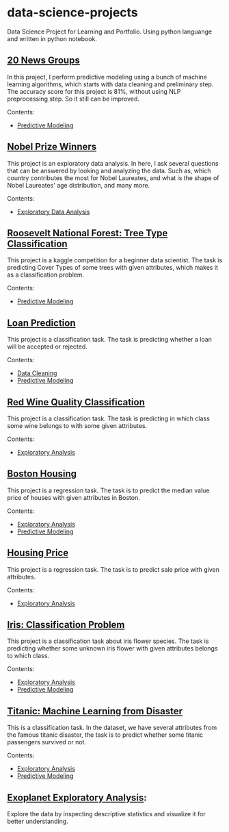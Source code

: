 # data-science-projects
 Data Science Project for Learning and Portfolio. 
 Using python languange and written in python notebook.
 

## [20 News Groups](https://github.com/agusrichard/data-science-projects/tree/master/News%20Groups)

In this project, I perform predictive modeling using a bunch of machine learning algorithms, which starts with data cleaning and preliminary step. The accuracy score for this project is 81%, without using NLP preprocessing step. So it still can be improved.

Contents:
- [Predictive Modeling](https://github.com/agusrichard/data-science-projects/blob/master/News%20Groups/20_newsgroups.ipynb)
 

## [Nobel Prize Winners](https://github.com/agusrichard/data-science-projects/tree/master/Nobel%20Prize%20Winners)

This project is an exploratory data analysis. In here, I ask several questions that can be answered by looking and analyzing the data. Such as, which country contributes the most for Nobel Laureates, and what is the shape of Nobel Laureates' age distribution, and many more.

Contents:
- [Exploratory Data Analysis](https://github.com/agusrichard/data-science-projects/blob/master/Nobel%20Prize%20Winners/exploratory_data_analysis.ipynb)


## [Roosevelt National Forest: Tree Type Classification](https://github.com/agusrichard/data-science-learning-projects/tree/master/Roosevelt%20National%20Forest%20Tree%20Classification)

This project is a kaggle competition for a beginner data scientist. The task is predicting Cover Types of some trees with given attributes, which makes it as a classification problem.

Contents:
 - [Predictive Modeling](https://github.com/agusrichard/data-science-learning-projects/blob/master/Roosevelt%20National%20Forest%20Tree%20Classification/predictive-modeling.ipynb)
 
 
## [Loan Prediction](https://github.com/agusrichard/data-science-learning-projects/tree/master/Loan%20Prediction)
 
 This project is a classification task. The task is predicting whether a loan will be accepted or rejected.
 
 Contents:
 - [Data Cleaning](https://github.com/agusrichard/data-science-learning-projects/blob/master/Loan%20Prediction/cleaning.ipynb)
 - [Predictive Modeling](https://github.com/agusrichard/data-science-learning-projects/blob/master/Loan%20Prediction/predictive-modeling.ipynb)
 
 
## [Red Wine Quality Classification](https://github.com/agusrichard/data-science-learning-projects/tree/master/Red%20Wine%20Quality)

This project is a classification task. The task is predicting in which class some wine belongs to with some given attributes.

Contents:
- [Exploratory Analysis](https://github.com/agusrichard/data-science-learning-projects/blob/master/Red%20Wine%20Quality/red-wine-quality-EDA.ipynb)
 
 
## [Boston Housing](https://github.com/agusrichard/data-science-learning-projects/tree/master/Boston%20Housing)

This project is a regression task. The task is to predict the median value price of houses with given attributes in Boston.

Contents:
- [Exploratory Analysis](https://github.com/agusrichard/data-science-learning-projects/blob/master/Boston%20Housing/exploratory-data-analysis.ipynb)
- [Predictive Modeling](https://github.com/agusrichard/data-science-learning-projects/blob/master/Boston%20Housing/predictive_modeling.ipynb)


## [Housing Price](https://github.com/agusrichard/data-science-learning-projects/tree/master/House%20Prices)

This project is a regression task. The task is to predict sale price with given attributes.

Contents:
- [Exploratory Analysis](https://github.com/agusrichard/data-science-learning-projects/blob/master/House%20Prices/exploratory-data-analysis.ipynb)


## [Iris: Classification Problem](https://github.com/agusrichard/data-science-learning-projects/tree/master/machine-learning-project-iris)

This project is a classification task about iris flower species. The task is predicting whether some unknown iris flower with given attributes belongs to which class.

Contents:
- [Exploratory Analysis](https://github.com/agusrichard/data-science-learning-projects/blob/master/machine-learning-project-iris/data-exploration-iris-dataset.ipynb)
- [Predictive Modeling](https://github.com/agusrichard/data-science-learning-projects/blob/master/machine-learning-project-iris/predictive-modeling-iris-dataset.ipynb)


## [Titanic: Machine Learning from Disaster](https://github.com/agusrichard/data-science-learning-projects/tree/master/machine-learning-project-titanic)

This is a classification task. In the dataset, we have several attributes from the famous titanic disaster, the task is to predict whether some titanic passengers survived or not.

Contents:
- [Exploratory Analysis](https://github.com/agusrichard/data-science-learning-projects/blob/master/machine-learning-project-titanic/titanic-exploratory%20analysis.ipynb)
- [Predictive Modeling](https://github.com/agusrichard/data-science-learning-projects/blob/master/machine-learning-project-titanic/titanic-exploratory%20analysis.ipynb)


## [Exoplanet Exploratory Analysis](https://github.com/agusrichard/data-science-learning-projects/blob/master/extrasolar-planets.ipynb): 
Explore the data by inspecting descriptive statistics and visualize it for better understanding.
